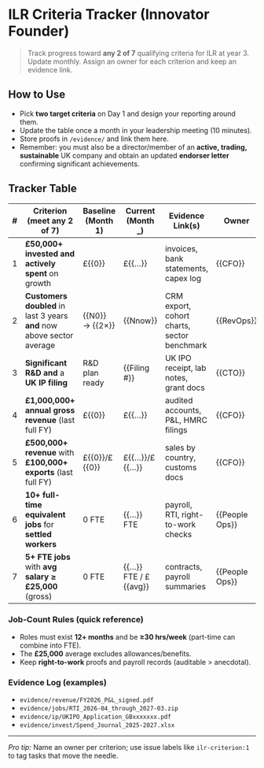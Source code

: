 # ILR Criteria Tracker (Innovator Founder)

> Track progress toward **any 2 of 7** qualifying criteria for ILR at year 3. Update monthly. Assign an owner for each criterion and keep an evidence link.

## How to Use
- Pick **two target criteria** on Day 1 and design your reporting around them.
- Update the table once a month in your leadership meeting (10 minutes).
- Store proofs in `/evidence/` and link them here.
- Remember: you must also be a director/member of an **active, trading, sustainable** UK company and obtain an updated **endorser letter** confirming significant achievements.

## Tracker Table

| # | Criterion (meet **any 2 of 7**) | Baseline (Month 1) | Current (Month _) | Evidence Link(s) | Owner | Target Date | Status |
|---|---|---|---|---|---|---|---|
| 1 | **£50,000+ invested and actively spent** on growth | £{{0}} | £{{…}} | invoices, bank statements, capex log | {{CFO}} | {{YYYY-MM}} | ☐ |
| 2 | **Customers doubled** in last 3 years **and** now above sector average | {{N0}} → {{2×}} | {{Nnow}} | CRM export, cohort charts, sector benchmark | {{RevOps}} | {{YYYY-MM}} | ☐ |
| 3 | **Significant R&D** **and** a **UK IP filing** | R&D plan ready | {{Filing #}} | UK IPO receipt, lab notes, grant docs | {{CTO}} | {{YYYY-MM}} | ☐ |
| 4 | **£1,000,000+ annual gross revenue** (last full FY) | £{{0}} | £{{…}} | audited accounts, P&L, HMRC filings | {{CFO}} | FY{{YY}} | ☐ |
| 5 | **£500,000+ revenue** with **£100,000+ exports** (last full FY) | £{{0}}/£{{0}} | £{{…}}/£{{…}} | sales by country, customs docs | {{CFO}} | FY{{YY}} | ☐ |
| 6 | **10+ full-time equivalent jobs** for **settled workers** | 0 FTE | {{…}} FTE | payroll, RTI, right-to-work checks | {{People Ops}} | {{YYYY-MM}} | ☐ |
| 7 | **5+ FTE jobs** with **avg salary ≥ £25,000** (gross) | 0 FTE | {{…}} FTE / £{{avg}} | contracts, payroll summaries | {{People Ops}} | {{YYYY-MM}} | ☐ |

### Job-Count Rules (quick reference)
- Roles must exist **12+ months** and be **≥30 hrs/week** (part-time can combine into FTE).
- The **£25,000** average excludes allowances/benefits.
- Keep **right-to-work** proofs and payroll records (auditable > anecdotal).

### Evidence Log (examples)
- `evidence/revenue/FY2026_P&L_signed.pdf`
- `evidence/jobs/RTI_2026-04_through_2027-03.zip`
- `evidence/ip/UKIPO_Application_GBxxxxxxx.pdf`
- `evidence/invest/Spend_Journal_2025-2027.xlsx`

---

_Pro tip:_ Name an owner per criterion; use issue labels like `ilr-criterion:1` to tag tasks that move the needle.

